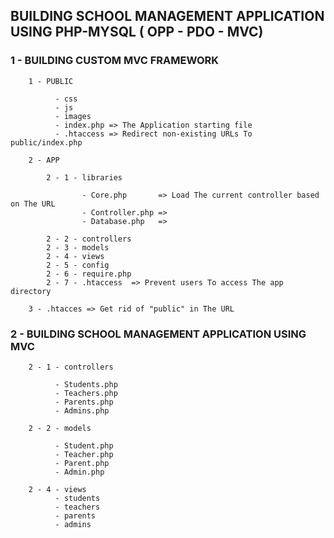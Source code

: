 ## BUILDING SCHOOL MANAGEMENT APPLICATION USING PHP-MYSQL ( OPP - PDO - MVC)

### 1 - BUILDING CUSTOM MVC FRAMEWORK

        1 - PUBLIC

              - css
              - js
              - images
              - index.php => The Application starting file
              - .htaccess => Redirect non-existing URLs To public/index.php

        2 - APP

            2 - 1 - libraries

                    - Core.php       => Load The current controller based on The URL
                    - Controller.php =>
                    - Database.php   =>

            2 - 2 - controllers
            2 - 3 - models
            2 - 4 - views
            2 - 5 - config
            2 - 6 - require.php
            2 - 7 - .htaccess  => Prevent users To access The app directory

        3 - .htacces => Get rid of "public" in The URL

### 2 - BUILDING SCHOOL MANAGEMENT APPLICATION USING MVC

        2 - 1 - controllers

              - Students.php
              - Teachers.php
              - Parents.php
              - Admins.php

        2 - 2 - models

              - Student.php
              - Teacher.php
              - Parent.php
              - Admin.php

        2 - 4 - views
              - students
              - teachers
              - parents
              - admins
